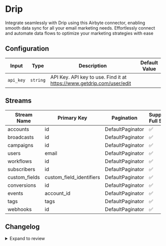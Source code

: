 # Drip
Integrate seamlessly with Drip using this Airbyte connector, enabling smooth data sync for all your email marketing needs. Effortlessly connect and automate data flows to optimize your marketing strategies with ease

## Configuration

| Input | Type | Description | Default Value |
|-------|------|-------------|---------------|
| `api_key` | `string` | API Key. API key to use. Find it at https://www.getdrip.com/user/edit |  |

## Streams
| Stream Name | Primary Key | Pagination | Supports Full Sync | Supports Incremental |
|-------------|-------------|------------|---------------------|----------------------|
| accounts | id | DefaultPaginator | ✅ |  ❌  |
| broadcasts | id | DefaultPaginator | ✅ |  ❌  |
| campaigns | id | DefaultPaginator | ✅ |  ❌  |
| users | email | DefaultPaginator | ✅ |  ❌  |
| workflows | id | DefaultPaginator | ✅ |  ❌  |
| subscribers | id | DefaultPaginator | ✅ |  ❌  |
| custom_fields | custom_field_identifiers | DefaultPaginator | ✅ |  ❌  |
| conversions | id | DefaultPaginator | ✅ |  ❌  |
| events | account_id | DefaultPaginator | ✅ |  ❌  |
| tags | tags | DefaultPaginator | ✅ |  ❌  |
| webhooks | id | DefaultPaginator | ✅ |  ❌  |

## Changelog

<details>
  <summary>Expand to review</summary>

| Version          | Date              | Pull Request | Subject        |
|------------------|-------------------|--------------|----------------|
| 0.0.29 | 2025-07-05 | [62820](https://github.com/airbytehq/airbyte/pull/62820) | Update dependencies |
| 0.0.28 | 2025-06-28 | [62412](https://github.com/airbytehq/airbyte/pull/62412) | Update dependencies |
| 0.0.27 | 2025-06-21 | [61946](https://github.com/airbytehq/airbyte/pull/61946) | Update dependencies |
| 0.0.26 | 2025-06-14 | [61271](https://github.com/airbytehq/airbyte/pull/61271) | Update dependencies |
| 0.0.25 | 2025-05-24 | [60386](https://github.com/airbytehq/airbyte/pull/60386) | Update dependencies |
| 0.0.24 | 2025-05-10 | [59949](https://github.com/airbytehq/airbyte/pull/59949) | Update dependencies |
| 0.0.23 | 2025-05-03 | [59412](https://github.com/airbytehq/airbyte/pull/59412) | Update dependencies |
| 0.0.22 | 2025-04-26 | [58832](https://github.com/airbytehq/airbyte/pull/58832) | Update dependencies |
| 0.0.21 | 2025-04-19 | [57833](https://github.com/airbytehq/airbyte/pull/57833) | Update dependencies |
| 0.0.20 | 2025-04-05 | [57199](https://github.com/airbytehq/airbyte/pull/57199) | Update dependencies |
| 0.0.19 | 2025-03-29 | [56547](https://github.com/airbytehq/airbyte/pull/56547) | Update dependencies |
| 0.0.18 | 2025-03-22 | [55917](https://github.com/airbytehq/airbyte/pull/55917) | Update dependencies |
| 0.0.17 | 2025-03-08 | [55316](https://github.com/airbytehq/airbyte/pull/55316) | Update dependencies |
| 0.0.16 | 2025-03-01 | [54957](https://github.com/airbytehq/airbyte/pull/54957) | Update dependencies |
| 0.0.15 | 2025-02-22 | [54375](https://github.com/airbytehq/airbyte/pull/54375) | Update dependencies |
| 0.0.14 | 2025-02-15 | [53724](https://github.com/airbytehq/airbyte/pull/53724) | Update dependencies |
| 0.0.13 | 2025-02-08 | [53355](https://github.com/airbytehq/airbyte/pull/53355) | Update dependencies |
| 0.0.12 | 2025-02-01 | [52807](https://github.com/airbytehq/airbyte/pull/52807) | Update dependencies |
| 0.0.11 | 2025-01-25 | [52375](https://github.com/airbytehq/airbyte/pull/52375) | Update dependencies |
| 0.0.10 | 2025-01-18 | [51683](https://github.com/airbytehq/airbyte/pull/51683) | Update dependencies |
| 0.0.9 | 2025-01-11 | [51132](https://github.com/airbytehq/airbyte/pull/51132) | Update dependencies |
| 0.0.8 | 2024-12-28 | [50528](https://github.com/airbytehq/airbyte/pull/50528) | Update dependencies |
| 0.0.7 | 2024-12-21 | [50042](https://github.com/airbytehq/airbyte/pull/50042) | Update dependencies |
| 0.0.6 | 2024-12-14 | [49531](https://github.com/airbytehq/airbyte/pull/49531) | Update dependencies |
| 0.0.5 | 2024-12-12 | [49204](https://github.com/airbytehq/airbyte/pull/49204) | Update dependencies |
| 0.0.4 | 2024-12-11 | [48914](https://github.com/airbytehq/airbyte/pull/48914) | Starting with this version, the Docker image is now rootless. Please note that this and future versions will not be compatible with Airbyte versions earlier than 0.64 |
| 0.0.3 | 2024-11-04 | [48311](https://github.com/airbytehq/airbyte/pull/48311) | Update dependencies |
| 0.0.2 | 2024-10-28 | [47446](https://github.com/airbytehq/airbyte/pull/47446) | Update dependencies |
| 0.0.1 | 2024-10-08 | | Initial release by [@parthiv11](https://github.com/parthiv11) via Connector Builder |

</details>
